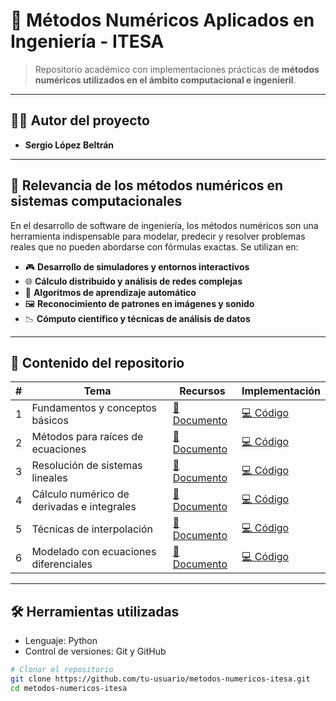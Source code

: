 # 🔢 Métodos Numéricos Aplicados en Ingeniería - ITESA

> Repositorio académico con implementaciones prácticas de **métodos numéricos utilizados en el ámbito computacional e ingenieril**.

---

## 👨‍🔬 Autor del proyecto

- **Sergio López Beltrán**

---

## 📌 Relevancia de los métodos numéricos en sistemas computacionales

En el desarrollo de software de ingeniería, los métodos numéricos son una herramienta indispensable para modelar, predecir y resolver problemas reales que no pueden abordarse con fórmulas exactas. Se utilizan en:

- 🎮 **Desarrollo de simuladores y entornos interactivos**  
- 🌐 **Cálculo distribuido y análisis de redes complejas**  
- 🧠 **Algoritmos de aprendizaje automático**  
- 🖼️ **Reconocimiento de patrones en imágenes y sonido**  
- 📉 **Cómputo científico y técnicas de análisis de datos**

---

## 📂 Contenido del repositorio

| # | Tema | Recursos | Implementación |
|:-:|------|----------|----------------|
| 1 | Fundamentos y conceptos básicos | [📄 Documento](/introduccion/TEMA1-Introduccion.md) | [💻 Código](/codigos/tema1/) |
| 2 | Métodos para raíces de ecuaciones | [📄 Documento](/introduccion/TEMA2-Ecuaciones.md) | [💻 Código](/codigos/tema2) |
| 3 | Resolución de sistemas lineales | [📄 Documento](/introduccion/TEMA3-Sistemas-Ecuaciones.md) | [💻 Código](/codigos/tema3) |
| 4 | Cálculo numérico de derivadas e integrales | [📄 Documento](/introduccion/TEMA4-Integracion.md) | [💻 Código](/codigos/tema4) |
| 5 | Técnicas de interpolación | [📄 Documento](/introduccion/TEMA5-Interpolacion.md) | [💻 Código](/codigos/tema5) |
| 6 | Modelado con ecuaciones diferenciales | [📄 Documento](/introduccion/TEMA6.md) | [💻 Código](/codigos/tema6) |

---

## 🛠 Herramientas utilizadas

- Lenguaje: Python  
- Control de versiones: Git y GitHub  

```bash
# Clonar el repositorio
git clone https://github.com/tu-usuario/metodos-numericos-itesa.git
cd metodos-numericos-itesa


